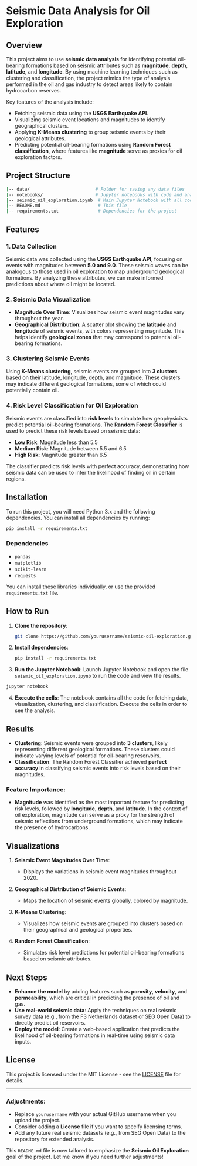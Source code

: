 # Seismic Data Analysis for Oil Exploration

## Overview

This project aims to use **seismic data analysis** for identifying potential oil-bearing formations based on seismic attributes such as **magnitude**, **depth**, **latitude**, and **longitude**. By using machine learning techniques such as clustering and classification, the project mimics the type of analysis performed in the oil and gas industry to detect areas likely to contain hydrocarbon reserves.

Key features of the analysis include:
- Fetching seismic data using the **USGS Earthquake API**.
- Visualizing seismic event locations and magnitudes to identify geographical clusters.
- Applying **K-Means clustering** to group seismic events by their geological attributes.
- Predicting potential oil-bearing formations using **Random Forest classification**, where features like **magnitude** serve as proxies for oil exploration factors.

## Project Structure

```bash
|-- data/                         # Folder for saving any data files
|-- notebooks/                    # Jupyter notebooks with code and analysis
|-- seismic_oil_exploration.ipynb  # Main Jupyter Notebook with all code and visualizations
|-- README.md                      # This file
|-- requirements.txt               # Dependencies for the project
```

## Features

### 1. Data Collection

Seismic data was collected using the **USGS Earthquake API**, focusing on events with magnitudes between **5.0 and 9.0**. These seismic waves can be analogous to those used in oil exploration to map underground geological formations. By analyzing these attributes, we can make informed predictions about where oil might be located.

### 2. Seismic Data Visualization

- **Magnitude Over Time**: Visualizes how seismic event magnitudes vary throughout the year.
- **Geographical Distribution**: A scatter plot showing the **latitude** and **longitude** of seismic events, with colors representing magnitude. This helps identify **geological zones** that may correspond to potential oil-bearing formations.

### 3. Clustering Seismic Events

Using **K-Means clustering**, seismic events are grouped into **3 clusters** based on their latitude, longitude, depth, and magnitude. These clusters may indicate different geological formations, some of which could potentially contain oil.

### 4. Risk Level Classification for Oil Exploration

Seismic events are classified into **risk levels** to simulate how geophysicists predict potential oil-bearing formations. The **Random Forest Classifier** is used to predict these risk levels based on seismic data:

- **Low Risk**: Magnitude less than 5.5
- **Medium Risk**: Magnitude between 5.5 and 6.5
- **High Risk**: Magnitude greater than 6.5

The classifier predicts risk levels with perfect accuracy, demonstrating how seismic data can be used to infer the likelihood of finding oil in certain regions.

## Installation

To run this project, you will need Python 3.x and the following dependencies. You can install all dependencies by running:

```bash
pip install -r requirements.txt
```

### Dependencies

- `pandas`
- `matplotlib`
- `scikit-learn`
- `requests`

You can install these libraries individually, or use the provided `requirements.txt` file.

## How to Run

1. **Clone the repository**:
   ```bash
   git clone https://github.com/yourusername/seismic-oil-exploration.git
   ```
   
2. **Install dependencies**:
   ```bash
   pip install -r requirements.txt
   ```

3. **Run the Jupyter Notebook**:
   Launch Jupyter Notebook and open the file `seismic_oil_exploration.ipynb` to run the code and view the results.

```bash
jupyter notebook
```

4. **Execute the cells**:
   The notebook contains all the code for fetching data, visualization, clustering, and classification. Execute the cells in order to see the analysis.

## Results

- **Clustering**: Seismic events were grouped into **3 clusters**, likely representing different geological formations. These clusters could indicate varying levels of potential for oil-bearing reservoirs.
- **Classification**: The Random Forest Classifier achieved **perfect accuracy** in classifying seismic events into risk levels based on their magnitudes.

### Feature Importance:

- **Magnitude** was identified as the most important feature for predicting risk levels, followed by **longitude**, **depth**, and **latitude**. In the context of oil exploration, magnitude can serve as a proxy for the strength of seismic reflections from underground formations, which may indicate the presence of hydrocarbons.

## Visualizations

1. **Seismic Event Magnitudes Over Time**:
   - Displays the variations in seismic event magnitudes throughout 2020.

2. **Geographical Distribution of Seismic Events**:
   - Maps the location of seismic events globally, colored by magnitude.

3. **K-Means Clustering**:
   - Visualizes how seismic events are grouped into clusters based on their geographical and geological properties.

4. **Random Forest Classification**:
   - Simulates risk level predictions for potential oil-bearing formations based on seismic attributes.

## Next Steps

- **Enhance the model** by adding features such as **porosity**, **velocity**, and **permeability**, which are critical in predicting the presence of oil and gas.
- **Use real-world seismic data**: Apply the techniques on real seismic survey data (e.g., from the F3 Netherlands dataset or SEG Open Data) to directly predict oil reservoirs.
- **Deploy the model**: Create a web-based application that predicts the likelihood of oil-bearing formations in real-time using seismic data inputs.

## License

This project is licensed under the MIT License - see the [LICENSE](LICENSE) file for details.

---

### Adjustments:
- Replace `yourusername` with your actual GitHub username when you upload the project.
- Consider adding a **License** file if you want to specify licensing terms.
- Add any future real seismic datasets (e.g., from SEG Open Data) to the repository for extended analysis.

This `README.md` file is now tailored to emphasize the **Seismic Oil Exploration** goal of the project. Let me know if you need further adjustments!
